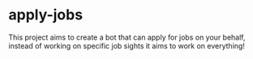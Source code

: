 # apply-jobs
 This project aims to create a bot that can apply for jobs on your behalf, instead of working on specific job sights it aims to work on everything!
